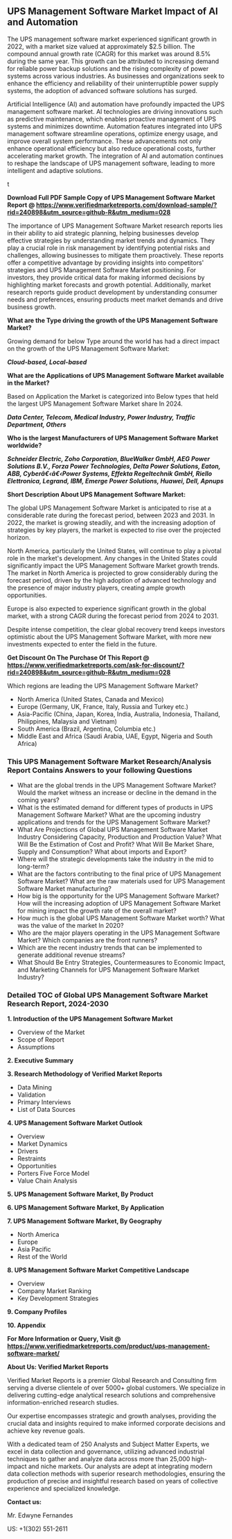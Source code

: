 <h2>UPS Management Software Market Impact of AI and Automation</h2><p>The UPS management software market experienced significant growth in 2022, with a market size valued at approximately $2.5 billion. The compound annual growth rate (CAGR) for this market was around 8.5% during the same year. This growth can be attributed to increasing demand for reliable power backup solutions and the rising complexity of power systems across various industries. As businesses and organizations seek to enhance the efficiency and reliability of their uninterruptible power supply systems, the adoption of advanced software solutions has surged.</p><p>Artificial Intelligence (AI) and automation have profoundly impacted the UPS management software market. AI technologies are driving innovations such as predictive maintenance, which enables proactive management of UPS systems and minimizes downtime. Automation features integrated into UPS management software streamline operations, optimize energy usage, and improve overall system performance. These advancements not only enhance operational efficiency but also reduce operational costs, further accelerating market growth. The integration of AI and automation continues to reshape the landscape of UPS management software, leading to more intelligent and adaptive solutions.</p>t</p><p id="" class=""><strong>Download Full PDF Sample Copy of UPS Management Software Market Report @ <a href="https://www.verifiedmarketreports.com/download-sample/?rid=240898&utm_source=github-R&utm_medium=028" target="_blank">https://www.verifiedmarketreports.com/download-sample/?rid=240898&utm_source=github-R&utm_medium=028</a></strong></p><p>The importance of&nbsp;UPS Management Software Market research reports lies in their ability to aid strategic planning, helping businesses develop effective strategies by understanding market trends and dynamics. They play a crucial role in risk management by identifying potential risks and challenges, allowing businesses to mitigate them proactively. These reports offer a competitive advantage by providing insights into competitors' strategies and UPS Management Software Market positioning. For investors, they provide critical data for making informed decisions by highlighting market forecasts and growth potential. Additionally, market research reports guide product development by understanding consumer needs and preferences, ensuring products meet market demands and drive business growth.</p><p><strong>What are the&nbsp;Type driving the growth of the UPS Management Software Market?</strong></p><p id="" class="">Growing demand for below Type around the world has had a direct impact on the growth of the UPS Management Software Market:</p><em><strong>Cloud-based, Local-based</strong></em></p><strong>What are the&nbsp;Applications&nbsp;of UPS Management Software Market available in the Market?</strong></p><p id="" class="">Based on Application the Market is categorized into Below types that held the largest UPS Management Software Market share In 2024.</p><em><strong>Data Center, Telecom, Medical Industry, Power Industry, Traffic Department, Others</strong></em></p><strong>Who is the largest Manufacturers of UPS Management Software Market worldwide?</strong></p><p><em><strong>Schneider Electric, Zoho Corporation, BlueWalker GmbH, AEG Power Solutions B.V., Forza Power Technologies, Delta Power Solutions, Eaton, ABB, Cyberâ€‹â€‹Power Systems, Effekta Regeltechnik GmbH, Riello Elettronica, Legrand, IBM, Emerge Power Solutions, Huawei, Dell, Apnups</strong></em></p><p id="" class=""><strong>Short Description About UPS Management Software Market:</strong></p><p>The global UPS Management Software Market is anticipated to rise at a considerable rate during the forecast period, between 2023 and 2031. In 2022, the market is growing steadily, and with the increasing adoption of strategies by key players, the market is expected to rise over the projected horizon.</p><p>North America, particularly the United States, will continue to play a pivotal role in the market's development. Any changes in the United States could significantly impact the UPS Management Software Market growth trends. The market in North America is projected to grow considerably during the forecast period, driven by the high adoption of advanced technology and the presence of major industry players, creating ample growth opportunities.</p><p>Europe is also expected to experience significant growth in the global market, with a strong CAGR during the forecast period from 2024 to 2031.</p><p>Despite intense competition, the clear global recovery trend keeps investors optimistic about the UPS Management Software Market, with more new investments expected to enter the field in the future.</p><p id="" class=""><strong>Get Discount On The Purchase Of This Report @ <a href="https://www.verifiedmarketreports.com/ask-for-discount/?rid=240898&utm_source=github-R&utm_medium=028" target="_blank">https://www.verifiedmarketreports.com/ask-for-discount/?rid=240898&utm_source=github-R&utm_medium=028</a></strong></p>Which regions are leading the UPS Management Software Market?</p><ul><li>North America (United States, Canada and Mexico)</li><li>Europe (Germany, UK, France, Italy, Russia and Turkey etc.)</li><li>Asia-Pacific (China, Japan, Korea, India, Australia, Indonesia, Thailand, Philippines, Malaysia and Vietnam)</li><li>South America (Brazil, Argentina, Columbia etc.)</li><li>Middle East and Africa (Saudi Arabia, UAE, Egypt, Nigeria and South Africa)</li></ul><h3 id="" class="">This UPS Management Software Market Research/Analysis Report Contains Answers to your following Questions</h3><ul><li>What are the global trends in the UPS Management Software Market? Would the market witness an increase or decline in the demand in the coming years?</li><li>What is the estimated demand for different types of products in UPS Management Software Market? What are the upcoming industry applications and trends for the UPS Management Software Market?</li><li>What Are Projections of Global UPS Management Software Market Industry Considering Capacity, Production and Production Value? What Will Be the Estimation of Cost and Profit? What Will Be Market Share, Supply and Consumption? What about imports and Export?</li><li>Where will the strategic developments take the industry in the mid to long-term?</li><li>What are the factors contributing to the final price of UPS Management Software Market? What are the raw materials used for UPS Management Software Market manufacturing?</li><li>How big is the opportunity for the UPS Management Software Market? How will the increasing adoption of UPS Management Software Market for mining impact the growth rate of the overall market?</li><li>How much is the global UPS Management Software Market worth? What was the value of the market In 2020?</li><li>Who are the major players operating in the UPS Management Software Market? Which companies are the front runners?</li><li>Which are the recent industry trends that can be implemented to generate additional revenue streams?</li><li>What Should Be Entry Strategies, Countermeasures to Economic Impact, and Marketing Channels for UPS Management Software Market Industry?</li></ul><h3 id="" class="">Detailed TOC of Global UPS Management Software Market Research Report, 2024-2030</h3><p id="" class=""><strong>1. Introduction of the UPS Management Software Market</strong></p><ul><li>Overview of the Market</li><li>Scope of Report</li><li>Assumptions</li></ul><p id="" class=""><strong>2. Executive Summary</strong></p><p id="" class=""><strong>3. Research Methodology of Verified Market Reports</strong></p><ul><li>Data Mining</li><li>Validation</li><li>Primary Interviews</li><li>List of Data Sources</li></ul><p id="" class=""><strong>4. UPS Management Software Market Outlook</strong></p><ul><li>Overview</li><li>Market Dynamics</li><li>Drivers</li><li>Restraints</li><li>Opportunities</li><li>Porters Five Force Model</li><li>Value Chain Analysis</li></ul><p id="" class=""><strong>5. UPS Management Software Market, By Product</strong></p><p id="" class=""><strong>6. UPS Management Software Market, By Application</strong></p><p id="" class=""><strong>7. UPS Management Software Market, By Geography</strong></p><ul><li>North America</li><li>Europe</li><li>Asia Pacific</li><li>Rest of the World</li></ul><p id="" class=""><strong>8. UPS Management Software Market Competitive Landscape</strong></p><ul><li>Overview</li><li>Company Market Ranking</li><li>Key Development Strategies</li></ul><p id="" class=""><strong>9. Company Profiles</strong></p><p id="" class=""><strong>10. Appendix</strong></p><p id="" class=""><strong>For More Information or Query, Visit @ <a href="https://www.verifiedmarketreports.com/product/ups-management-software-market/" target="_blank">https://www.verifiedmarketreports.com/product/ups-management-software-market/</a></strong></p><p id="" class=""><strong>About Us: Verified Market Reports</strong></p><p id="" class="">Verified Market Reports is a premier Global Research and Consulting firm serving a diverse clientele of over 5000+ global customers. We specialize in delivering cutting-edge analytical research solutions and comprehensive information-enriched research studies.</p><p id="" class="">Our expertise encompasses strategic and growth analyses, providing the crucial data and insights required to make informed corporate decisions and achieve key revenue goals.</p><p id="" class="">With a dedicated team of 250 Analysts and Subject Matter Experts, we excel in data collection and governance, utilizing advanced industrial techniques to gather and analyze data across more than 25,000 high-impact and niche markets. Our analysts are adept at integrating modern data collection methods with superior research methodologies, ensuring the production of precise and insightful research based on years of collective experience and specialized knowledge.</p><p id="" class=""><strong>Contact us:</strong></p><p id="" class="">Mr. Edwyne Fernandes</p><p id="" class="">US: +1(302) 551-2611</p>